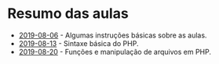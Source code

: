# Resumo das aulas

- [2019-08-06](2019-08-06) - Algumas instruções básicas sobre as aulas.
- [2019-08-13](2019-08-13) - Sintaxe básica do PHP.
- [2019-08-20](2019-08-20) - Funções e manipulação de arquivos em PHP.
